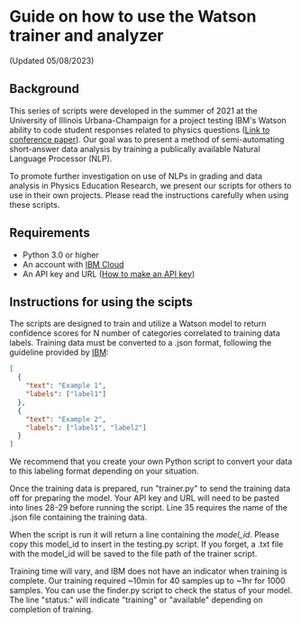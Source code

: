 # Guide on how to use the Watson trainer and analyzer

(Updated 05/08/2023)

## Background

This series of scripts were developed in the summer of 2021 at the University of Illinois Urbana-Champaign for a project testing IBM's Watson ability to code student responses related to physics questions ([Link to conference paper](https://www.per-central.org/items/perc/5582.pdf)). Our goal was to present a method of semi-automating short-answer data analysis by training a publically available Natural Language Processor (NLP).

To promote further investigation on use of NLPs in grading and data analysis in Physics Education Research, we present our scripts for others to use in their own projects. Please read the instructions carefully when using these scripts.

## Requirements

- Python 3.0 or higher
- An account with [IBM Cloud](https://cloud.ibm.com/registration)
- An API key and URL ([How to make an API key](https://cloud.ibm.com/docs/natural-language-understanding?topic=natural-language-understanding-getting-started))

## Instructions for using the scipts

The scripts are designed to train and utilize a Watson model to return confidence scores for N number of categories correlated to training data labels. Training data must be converted to a .json format, following the guideline provided by [IBM](https://cloud.ibm.com/docs/natural-language-understanding?topic=natural-language-understanding-classifications):

```json
[
  {
    "text": "Example 1",
    "labels": ["label1"]
  },
  {
    "text": "Example 2",
    "labels": ["label1", "label2"]
  }
]
```

We recommend that you create your own Python script to convert your data to this labeling format depending on your situation.

Once the training data is prepared, run "trainer.py" to send the training data off for preparing the model. Your API key and URL will need to be pasted into lines 28-29 before running the script. Line 35 requires the name of the .json file containing the training data.

When the script is run it will return a line containing the *model_id*. Please copy this model_id to insert in the testing.py script. If you forget, a .txt file with the model_id will be saved to the file path of the trainer script. 

Training time will vary, and IBM does not have an indicator when training is complete. Our training required ~10min for 40 samples up to ~1hr for 1000 samples. You can use the finder.py script to check the status of your model. The line "status:" will indicate "training" or "available" depending on completion of training.
